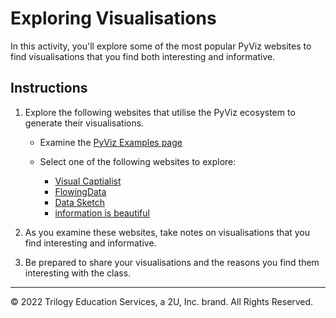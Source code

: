 # Exploring Visualisations

In this activity, you'll explore some of the most popular PyViz websites to find visualisations that you find both interesting and informative.

## Instructions

1. Explore the following websites that utilise the PyViz ecosystem to generate their visualisations.

    * Examine the [PyViz Examples page](https://examples.pyviz.org/)

    * Select one of the following websites to explore:

        * [Visual Captialist](https://www.visualcapitalist.com/)
        * [FlowingData](https://flowingdata.com/)
        * [Data Sketch](https://www.datasketch.es/)
        * [information is beautiful](https://informationisbeautiful.net/)

2. As you examine these websites, take notes on visualisations that you find interesting and informative.

3. Be prepared to share your visualisations and the reasons you find them interesting with the class.

---
© 2022 Trilogy Education Services, a 2U, Inc. brand. All Rights Reserved.
